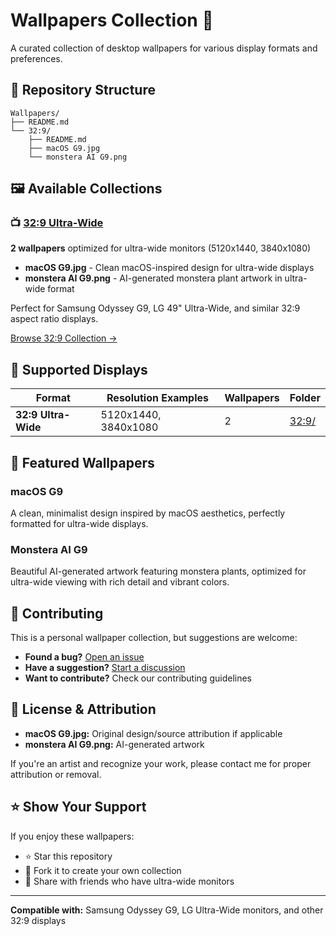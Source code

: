 # Wallpapers Collection 🎨

A curated collection of desktop wallpapers for various display formats and preferences.

## 📁 Repository Structure

```
Wallpapers/
├── README.md
└── 32:9/
    ├── README.md
    ├── macOS G9.jpg
    └── monstera AI G9.png
```

## 🖼️ Available Collections

### 📺 [32:9 Ultra-Wide](32:9/)
**2 wallpapers** optimized for ultra-wide monitors (5120x1440, 3840x1080)

- **macOS G9.jpg** - Clean macOS-inspired design for ultra-wide displays
- **monstera AI G9.png** - AI-generated monstera plant artwork in ultra-wide format

Perfect for Samsung Odyssey G9, LG 49" Ultra-Wide, and similar 32:9 aspect ratio displays.

[Browse 32:9 Collection →](32:9/)

## 🎯 Supported Displays

| Format | Resolution Examples | Wallpapers | Folder |
|--------|-------------------|------------|---------|
| **32:9 Ultra-Wide** | 5120x1440, 3840x1080 | 2 | [32:9/](32:9/) |

## 🌟 Featured Wallpapers

### macOS G9
A clean, minimalist design inspired by macOS aesthetics, perfectly formatted for ultra-wide displays.

### Monstera AI G9
Beautiful AI-generated artwork featuring monstera plants, optimized for ultra-wide viewing with rich detail and vibrant colors.

## 🤝 Contributing

This is a personal wallpaper collection, but suggestions are welcome:

- **Found a bug?** [Open an issue](https://github.com/yourusername/wallpapers/issues)
- **Have a suggestion?** [Start a discussion](https://github.com/yourusername/wallpapers/discussions)
- **Want to contribute?** Check our contributing guidelines

## 📄 License & Attribution

- **macOS G9.jpg:** Original design/source attribution if applicable
- **monstera AI G9.png:** AI-generated artwork

If you're an artist and recognize your work, please contact me for proper attribution or removal.

## ⭐ Show Your Support

If you enjoy these wallpapers:
- ⭐ Star this repository
- 🍴 Fork it to create your own collection
- 📢 Share with friends who have ultra-wide monitors

---

**Compatible with:** Samsung Odyssey G9, LG Ultra-Wide monitors, and other 32:9 displays
